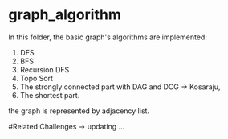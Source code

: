 # graph_algorithm

In this folder, the basic graph's algorithms are implemented:
1. DFS
2. BFS
3. Recursion DFS
4. Topo Sort
5. The strongly connected part with DAG and DCG -> Kosaraju,
6. The shortest part.

the graph is represented by adjacency list.

#Related Challenges
-> updating ...
